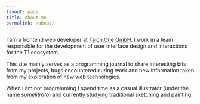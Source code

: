 ```yaml
---
layout: page
title: About me
permalink: /about/
---
```


I am a frontend web developer at [Talon.One GmbH](https://www.talon.one/about-us). I work in a team responsible for the development of user interface design and interactions for the T1 ecosystem.

This site mainly serves as a programming journal to share interesting bits from my projects, bugs encountered during work and new information taken from my exploration of new web technologies.

When I am not programming I spend time as a casual illustrator (under the name [*somelitrato*](https://somelitrato.tumblr.com/)) and currently studying traditional sketching and painting.
